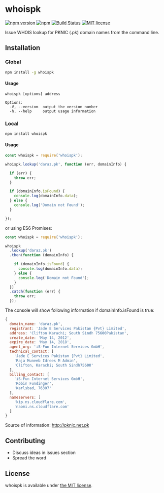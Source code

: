 whoispk
=======

[![npm version](http://img.shields.io/npm/v/whoispk.svg?style=flat)](https://npmjs.org/package/whoispk "View this project on npm")
[![npm](https://img.shields.io/npm/dt/whoispk.svg)]()
[![Build Status](https://travis-ci.org/abbassiddiqi/whoispk.svg?branch=master)](https://travis-ci.org/abbassiddiqi/whoispk)
[![MIT license](http://img.shields.io/badge/license-MIT-brightgreen.svg?colorB=9b59b6)](http://opensource.org/licenses/MIT)

Issue WHOIS lookup for PKNIC (.pk) domain names from the command line.

## Installation

### Global

```sh
npm install -g whoispk
```

#### Usage

    whoispk [options] address

    Options:
      -V, --version  output the version number
      -h, --help     output usage information

### Local

```sh
npm install whoispk
```

#### Usage

```js
const whoispk = require('whoispk');

whoispk.lookup('daraz.pk', function (err, domainInfo) {

  if (err) {
    throw err;
  }

  if (domainInfo.isFound) {
    console.log(domainInfo.data);
  } else {
    console.log('Domain not Found');
  }

});
```

or using ES6 Promises:

```js
const whoispk = require('whoispk');

whoispk
  .lookup('daraz.pk')
  .then(function (domainInfo) {

    if (domainInfo.isFound) {
      console.log(domainInfo.data);
    } else {
      console.log('Domain not Found');
    }
  })
  .catch(function (err) {
    throw err;
  });
```

The console will show following information if domainInfo.isFound is true:
```js
{
  domain_name: 'daraz.pk',
  registrant: 'Jade E Services Pakistan {Pvt} Limited',
  address: 'Clifton Karachi; South Sindh 75600Pakistan',
  create_date: 'May 14, 2012',
  expire_date: 'May 14, 2018',
  agent_org: 'iS-Fun Internet Services GmbH',
  technical_contact: [
    'Jade E Services Pakistan {Pvt} Limited',
    'Raja Muneeb Idrees M Admin',
    'Clifton, Karachi; South Sindh75600'
  ],
  billing_contact: [
    'iS-Fun Internet Services GmbH',
    'Robin Fundinger',
    'Karlsbad, 76307'
  ],
  nameservers: [
    'kip.ns.cloudflare.com',
    'naomi.ns.cloudflare.com'
  ]
}
```

Source of information: http://pknic.net.pk

## Contributing

- Discuss ideas in issues section
- Spread the word

## License

whoispk is available under [the MIT license](https://github.com/abbassiddiqi/whoispk/blob/master/LICENSE).
